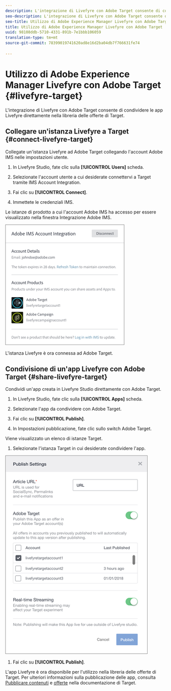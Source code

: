 ```yaml
---
description: L'integrazione di Livefyre con Adobe Target consente di condividere le app Livefyre direttamente nella libreria delle offerte di Target.
seo-description: L'integrazione di Livefyre con Adobe Target consente di condividere le app Livefyre direttamente nella libreria delle offerte di Target.
seo-title: Utilizzo di Adobe Experience Manager Livefyre con Adobe Target
title: Utilizzo di Adobe Experience Manager Livefyre con Adobe Target
uuid: 98108ddb-5710-4331-891b-7e1bbb106059
translation-type: tm+mt
source-git-commit: 78399019741620ad8e16d2ba04db7f766631fe74

---
```


# Utilizzo di Adobe Experience Manager Livefyre con Adobe Target {#livefyre-target}

L'integrazione di Livefyre con Adobe Target consente di condividere le app Livefyre direttamente nella libreria delle offerte di Target.

## Collegare un'istanza Livefyre a Target {#connect-livefyre-target}

Collegate un'istanza Livefyre ad Adobe Target collegando l'account Adobe IMS nelle impostazioni utente.

1. In Livefyre Studio, fate clic sulla **[!UICONTROL Users]** scheda.

1. Selezionate l'account utente a cui desiderate connettervi a Target tramite IMS Account Integration.

1. Fai clic su **[!UICONTROL Connect]**.

1. Immettete le credenziali IMS.

Le istanze di prodotto a cui l'account Adobe IMS ha accesso per essere visualizzato nella finestra Integrazione Adobe IMS.

![](assets/livefyre-target-connect.png)

L'istanza Livefyre è ora connessa ad Adobe Target.

## Condivisione di un'app Livefyre con Adobe Target {#share-livefyre-target}

Condividi un'app creata in Livefyre Studio direttamente con Adobe Target.

1. In Livefyre Studio, fate clic sulla **[!UICONTROL Apps]** scheda.

1. Selezionate l'app da condividere con Adobe Target.

1. Fai clic su **[!UICONTROL Publish]**.

1. In Impostazioni pubblicazione, fate clic sullo switch Adobe Target.

Viene visualizzato un elenco di istanze Target.

1. Selezionate l'istanza Target in cui desiderate condividere l'app.

![](assets/livefyre-target-publish.png)

1. Fai clic su  **[!UICONTROL Publish]**.

L'app Livefyre è ora disponibile per l'utilizzo nella libreria delle offerte di Target. Per ulteriori informazioni sulla pubblicazione delle app, consulta [Pubblicare contenuti](/help/using/c-library/t-publish-content.md) e [offerte](https://marketing.adobe.com/resources/help/en_US/target/target/c_manage_content.html) nella documentazione di Target.